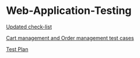 # Web-Application-Testing

[Updated check-list](https://docs.google.com/spreadsheets/d/1Zrc-_PIwFlipA8Wz0A4Mm-zh_dIfUvrZgFJ0ysPOQ7s/edit?usp=sharing)

[Cart management and Order management test cases](https://github.com/AntonWDC/Web-Application-Testing/blob/main/Anton_Sobolev_Updated_Test_cases.pdf)

[Test Plan](https://docs.google.com/spreadsheets/d/1NqdFTLi1GKV1WeGKg68mEPNbzmCuWvz3fF8OJ1VdYHc/edit?usp=sharing)
